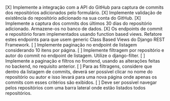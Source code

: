 [X] Implemente a integração com a API do GitHub para captura de commits dos repositórios adicionados pelo formulário.
[X] Implemente validação de existência do repositório adicionado na sua conta do GitHub.
[X] Implemente a captura dos commits dos últimos 30 dias do repositório adicionado. Armazene-os no banco de dados.
[X] Os endpoints de commit e repositório foram implementados usando function based views. Refatore estes endpoints para que usem generic Class Based Views do Django REST Framework.
[ ] Implemente paginação no endpoint de listagem considerando 10 itens por página.
[ ] Implemente filtragem por repositório e autor do commit no endpoint de listagem. Utilize o django-filter.
[ ] Implemente a paginação e filtros no frontend, usando as alterações feitas no backend, no requisito anterior.
[ ] Para as filtragens, considere que dentro da listagem de commits, deverá ser possível clicar no nome do repositório ou autor e isso levará para uma nova página onde apenas os commits com esses critérios são exibidos.
[ ] Deve ser possível navegar pelos repositórios com uma barra lateral onde estão listados todos repositórios.
